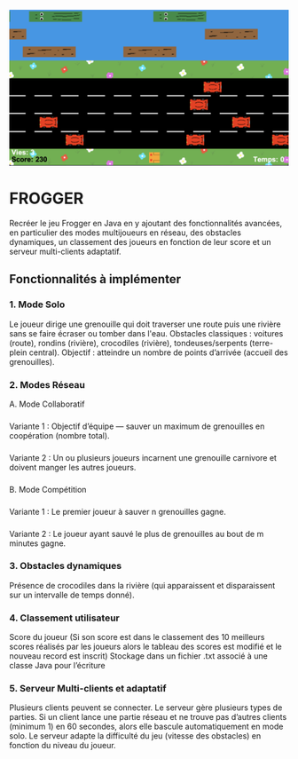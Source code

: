 ![Texte alternatif](./template.png)

# FROGGER

Recréer le jeu Frogger en Java en y ajoutant des fonctionnalités avancées, en
particulier des modes multijoueurs en réseau, des obstacles dynamiques, un
classement des joueurs en fonction de leur score et un serveur multi-clients
adaptatif.

## Fonctionnalités à implémenter
### 1. Mode Solo
Le joueur dirige une grenouille qui doit traverser une route puis une rivière
sans se faire écraser ou tomber dans l'eau.
Obstacles classiques : voitures (route), rondins (rivière), crocodiles (rivière),
tondeuses/serpents (terre-plein central).
Objectif : atteindre un nombre de points d’arrivée (accueil des grenouilles).
### 2. Modes Réseau
  A. Mode Collaboratif
###
Variante 1 : Objectif d’équipe — sauver un maximum de grenouilles en coopération (nombre total).
###
Variante 2 : Un ou plusieurs joueurs incarnent une grenouille carnivore et doivent manger les autres joueurs.
###
  B. Mode Compétition
###
Variante 1 : Le premier joueur à sauver n grenouilles gagne.
###
Variante 2 : Le joueur ayant sauvé le plus de grenouilles au bout de m minutes gagne.
### 3. Obstacles dynamiques
Présence de crocodiles dans la rivière (qui apparaissent et disparaissent sur
un intervalle de temps donné).
### 4. Classement utilisateur
Score du joueur (Si son score est dans le classement des 10 meilleurs scores
réalisés par les joueurs alors le tableau des scores est modifié et le nouveau
record est inscrit)
Stockage dans un fichier .txt associé à une classe Java pour l’écriture
### 5. Serveur Multi-clients et adaptatif



Plusieurs clients peuvent se connecter.
Le serveur gère plusieurs types de parties.
Si un client lance une partie réseau et ne trouve pas d’autres clients (minimum 1) en 60 secondes, alors elle bascule automatiquement en mode solo.
Le serveur adapte la difficulté du jeu (vitesse des obstacles) en fonction du
niveau du joueur.
